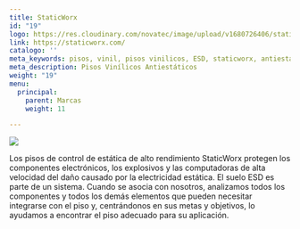 ```yaml
---
title: StaticWorx
id: "19"
logo: https://res.cloudinary.com/novatec/image/upload/v1680726406/staticWorx-2020-LC-TM_ktvqiu.png
link: https://staticworx.com/
catalogo: ''
meta_keywords: pisos, vinil, pisos vinilicos, ESD, staticworx, antiestáticos
meta_description: Pisos Vinílicos Antiestáticos
weight: "19"
menu:
  principal:
    parent: Marcas
    weight: 11

---
```

![](https://res.cloudinary.com/novatec/v1680726406/staticWorx-2020-LC-TM_ktvqiu.png)

Los pisos de control de estática de alto rendimiento StaticWorx protegen los componentes electrónicos, los explosivos y las computadoras de alta velocidad del daño causado por la electricidad estática. El suelo ESD es parte de un sistema. Cuando se asocia con nosotros, analizamos todos los componentes y todos los demás elementos que pueden necesitar integrarse con el piso y, centrándonos en sus metas y objetivos, lo ayudamos a encontrar el piso adecuado para su aplicación.